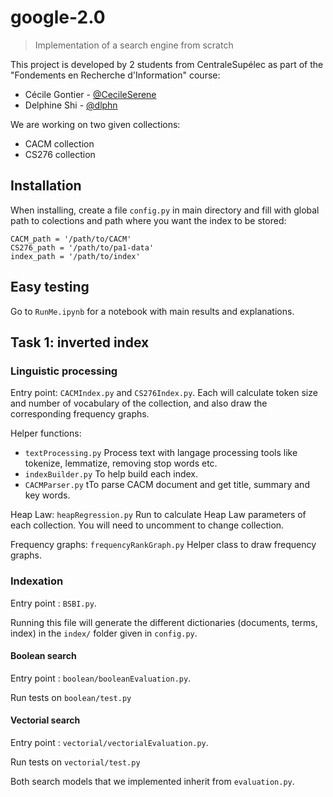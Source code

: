 # google-2.0

> Implementation of a search engine from scratch

This project is developed by 2 students from CentraleSupélec as part of the "Fondements en Recherche d'Information" course:
- Cécile Gontier - [@CecileSerene](https://github.com/CecileSerene)
- Delphine Shi - [@dlphn](https://github.com/dlphn)

We are working on two given collections:

- CACM collection
- CS276 collection

## Installation
When installing, create a file `config.py` in main directory and fill with global path to colections and path where you want the index to be stored:
```
CACM_path = '/path/to/CACM'
CS276_path = '/path/to/pa1-data'
index_path = '/path/to/index'
```

## Easy testing
Go to `RunMe.ipynb` for a notebook with main results and explanations.

## Task 1: inverted index

### Linguistic processing

Entry point: `CACMIndex.py` and `CS276Index.py`. Each will calculate token size and number of vocabulary of the collection, and also draw the corresponding frequency graphs.

Helper functions:

- `textProcessing.py` Process text with langage processing tools like tokenize, lemmatize, removing stop words etc.
- `indexBuilder.py` To help build each index.
- `CACMParser.py` tTo parse CACM document and get title, summary and key words.

Heap Law: `heapRegression.py` Run to calculate Heap Law parameters of each collection. You will need to uncomment to change collection.

Frequency graphs: `frequencyRankGraph.py` Helper class to draw frequency graphs.


### Indexation

Entry point : `BSBI.py`.

Running this file will generate the different dictionaries (documents, terms, index) in the `index/` folder given in `config.py`.

#### Boolean search

Entry point : `boolean/booleanEvaluation.py`.

Run tests on `boolean/test.py`

#### Vectorial search

Entry point : `vectorial/vectorialEvaluation.py`.

Run tests on `vectorial/test.py`

Both search models that we implemented inherit from `evaluation.py`.


